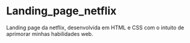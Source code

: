 # Landing_page_netflix
Landing page da netflix, desenvolvida em HTML e CSS com o intuito de aprimorar minhas habilidades web.
